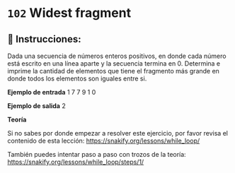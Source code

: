  # `102` Widest fragment

## 📝 Instrucciones:

Dada una secuencia de números enteros positivos, en donde cada número está escrito en una línea aparte y la secuencia termina en 0. Determina e imprime la cantidad de elementos que tiene el fragmento más grande en donde todos los elementos son iguales entre si.

**Ejemplo de entrada**
1
7
7
9
1
0

**Ejemplo de salida**
2

**Teoría**

Si no sabes por donde empezar a resolver este ejercicio, por favor revisa el contenido de esta lección:
https://snakify.org/lessons/while_loop/    

También puedes intentar paso a paso con trozos de la teoría:
https://snakify.org/lessons/while_loop/steps/1/